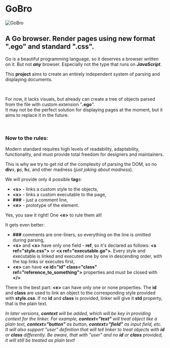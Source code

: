 # GoBro
![GoBro](https://user-images.githubusercontent.com/35332515/230258554-7fe9de2c-55c9-4142-8df8-15aea8eff420.png)
<h2>A Go browser. Render pages using new format ".ego" and standard ".css".</h2>
<p>Go is a beautiful programming language, so it deserves a browser written on it. But not <b><i>any</i></b> browser. Especially not the type that runs on <b><i>JavaScript</i></b>.</p>
<p>This <b>project</b> aims to create an entirely independent system of parsing and displaying documents.</p><br/>
<p>For now, it lacks visuals, but already can create a tree of objects parsed from the file with custom extension "<b>.ego</b>".<br/>
It may not be the perfect solution for displaying pages at the moment, but it aims to replace it in the future.</p><br/>
<h3>Now to the rules:</h2>
<p>Modern standard requires high levels of readability, adaptability, functionality, and must provide total freedom for designers and maintainers.</p>
<p>This is why we try to get rid of the complexity of parsing the DOM, so no <b>div</b><i>s</i>, <b>p</b><i>s</i>, <b>h</b><i>s</i>, and other madness (<i>just joking about madness</i>).</p>
<p>We will provide only 4 possible <b>tag</b><i>s</i>:</p>
<ul>
<li><b>&lt;s&gt;</b> - links a custom style to the objects,</li>
<li><b>&lt;x&gt;</b> - links a custom executable to the page,</li>
<li><b>###</b> - just a comment line,</li>
<li><b>&lt;e&gt;</b> - prototype of the element.</li>
</ul>
<p>Yes, you saw it right! One <b>&lt;e&gt;</b> to rule them all!</p>
<p>It gets even better:</p>
<ul>
<li><b>###</b> comments are one-liners, so everything on the line is omitted during parsing,</li>
<li><b>&lt;s&gt;</b> and <b>&lt;x&gt;</b> have only one field - <b>ref</b>, so it's declared as follows: <b>&lt;s ref="style.css"&gt;</b> or <b>&lt;x ref="executable.go"&gt;</b>. Every style and executable is linked and executed one by one in descending order, with the top links or executes first,</li>
<li><b>&lt;e&gt;</b> can have <b>&lt;e id="id" class="class" ref="reference_to_something"&gt;</b> properties and must be closed with <b>&lt;/&gt;</b></li>
</ul>
<p>There is the best part: <b>&lt;e&gt;</b> can have only one or none properties. The <b>id</b> and <b>class</b> are used to link an object to the corresponding style provided with <b>style.css</b>. If no <b>id</b> and <b>class</b> is provided, linker will give it <b>std</b> property, that is the plain text.</p>
<i><p>In later versions, <b>context</b> will be added, which will be key in providing context for the linker. For example, <b>context="text"</b> will treat object like a plain text, <b>context="button"</b> as button, <b>context="field"</b> as input field, etc. It will also support "user" definition that will tell linker to treat objects with <b>id</b> or <b>class</b> differently. Be aware, that with "user" and no <b>id</b> or <b>class</b> provided, it will still be treated as plain text!</p></i>
